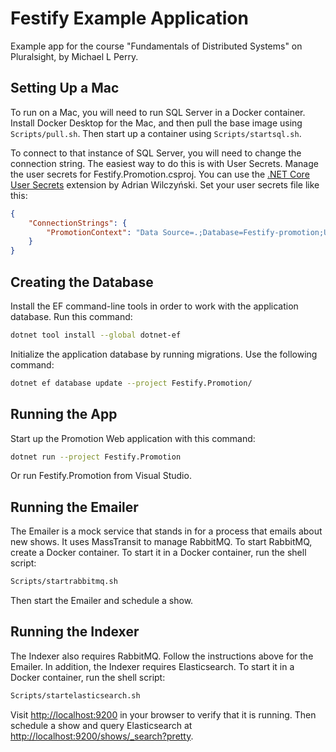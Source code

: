 # Festify Example Application

Example app for the course "Fundamentals of Distributed Systems" on Pluralsight, by Michael L Perry.

## Setting Up a Mac

To run on a Mac, you will need to run SQL Server in a Docker container.
Install Docker Desktop for the Mac, and then pull the base image using `Scripts/pull.sh`.
Then start up a container using `Scripts/startsql.sh`.

To connect to that instance of SQL Server, you will need to change the connection string.
The easiest way to do this is with User Secrets.
Manage the user secrets for Festify.Promotion.csproj.
You can use the [.NET Core User Secrets](https://marketplace.visualstudio.com/items?itemName=adrianwilczynski.user-secrets) extension by Adrian Wilczyński.
Set your user secrets file like this:

```json
{
    "ConnectionStrings": {
        "PromotionContext": "Data Source=.;Database=Festify-promotion;User ID=sa;Password=Pass@word1;MultipleActiveResultSets=true"
    }
}
```

## Creating the Database

Install the EF command-line tools in order to work with the application database.
Run this command:

```bash
dotnet tool install --global dotnet-ef
```

Initialize the application database by running migrations.
Use the following command:

```bash
dotnet ef database update --project Festify.Promotion/
```

## Running the App

Start up the Promotion Web application with this command:

```bash
dotnet run --project Festify.Promotion
```

Or run Festify.Promotion from Visual Studio.

## Running the Emailer

The Emailer is a mock service that stands in for a process that emails about new shows.
It uses MassTransit to manage RabbitMQ.
To start RabbitMQ, create a Docker container.
To start it in a Docker container, run the shell script:

```bash
Scripts/startrabbitmq.sh
```

Then start the Emailer and schedule a show.

## Running the Indexer

The Indexer also requires RabbitMQ.
Follow the instructions above for the Emailer.
In addition, the Indexer requires Elasticsearch.
To start it in a Docker container, run the shell script:

```bash
Scripts/startelasticsearch.sh
```

Visit [http://localhost:9200](http://localhost:9200) in your browser to verify that it is running.
Then schedule a show and query Elasticsearch at [http://localhost:9200/shows/_search?pretty](http://localhost:9200/shows/_search?pretty).
